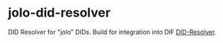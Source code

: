 # jolo-did-resolver
DID Resolver for "jolo" DIDs. Build for integration into DIF [DID-Resolver](https://github.com/decentralized-identity/did-resolver).
